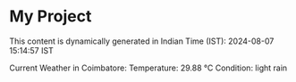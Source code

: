 # My Project

This content is dynamically generated in Indian Time (IST): 2024-08-07 15:14:57 IST


Current Weather in Coimbatore:
Temperature: 29.88 °C
Condition: light rain
